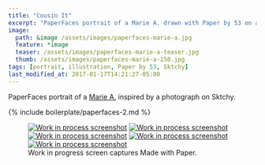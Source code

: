 ```yaml
---
title: "Cousin It"
excerpt: "PaperFaces portrait of a Marie A. drawn with Paper by 53 on an iPad."
image: 
  path: &image /assets/images/paperfaces-marie-a.jpg 
  feature: *image
  teaser: /assets/images/paperfaces-marie-a-teaser.jpg
  thumb: /assets/images/paperfaces-marie-a-150.jpg
tags: [portrait, illustration, Paper by 53, Sktchy]
last_modified_at: 2017-01-17T14:21:27-05:00
---
```


PaperFaces portrait of a [Marie A.](http://sktchy.com/7uxxdC) inspired by a photograph on Sktchy.

{% include boilerplate/paperfaces-2.md %}

<figure class="third">
	<a href="{{ site.url }}/assets/images/paperfaces-marie-a-process-1-lg.jpg"><img src="{{ site.url }}/assets/images/paperfaces-marie-a-process-1-600.jpg" alt="Work in process screenshot"></a>
	<a href="{{ site.url }}/assets/images/paperfaces-marie-a-process-2-lg.jpg"><img src="{{ site.url }}/assets/images/paperfaces-marie-a-process-2-600.jpg" alt="Work in process screenshot"></a>
	<a href="{{ site.url }}/assets/images/paperfaces-marie-a-process-3-lg.jpg"><img src="{{ site.url }}/assets/images/paperfaces-marie-a-process-3-600.jpg" alt="Work in process screenshot"></a>
	<a href="{{ site.url }}/assets/images/paperfaces-marie-a-process-4-lg.jpg"><img src="{{ site.url }}/assets/images/paperfaces-marie-a-process-4-600.jpg" alt="Work in process screenshot"></a>
	<a href="{{ site.url }}/assets/images/paperfaces-marie-a-process-5-lg.jpg"><img src="{{ site.url }}/assets/images/paperfaces-marie-a-process-5-600.jpg" alt="Work in process screenshot"></a>
	<figcaption>Work in progress screen captures Made with Paper.</figcaption>
</figure>
